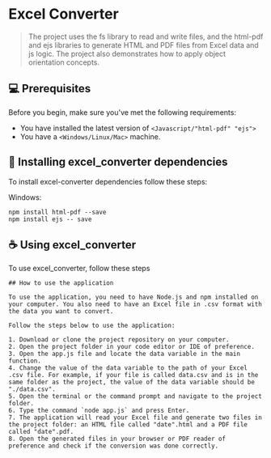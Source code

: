 # Excel Converter


> The project uses the fs library to read and write files, and the html-pdf and ejs libraries to generate HTML and PDF files from Excel data and js logic. The project also demonstrates how to apply object orientation concepts.

## 💻 Prerequisites

Before you begin, make sure you've met the following requirements:

- You have installed the latest version of `<Javascript/"html-pdf" "ejs">`
- You have a `<Windows/Linux/Mac>` machine.

## 🚀 Installing excel_converter dependencies 

To install excel-converter dependencies follow these steps:

Windows:

```
npm install html-pdf --save
npm install ejs -- save
```

## ☕ Using excel_converter

To use excel_converter, follow these steps

```
## How to use the application

To use the application, you need to have Node.js and npm installed on your computer. You also need to have an Excel file in .csv format with the data you want to convert.

Follow the steps below to use the application:

1. Download or clone the project repository on your computer.
2. Open the project folder in your code editor or IDE of preference.
3. Open the app.js file and locate the data variable in the main function.
4. Change the value of the data variable to the path of your Excel .csv file. For example, if your file is called data.csv and is in the same folder as the project, the value of the data variable should be "./data.csv".
5. Open the terminal or the command prompt and navigate to the project folder.
6. Type the command `node app.js` and press Enter.
7. The application will read your Excel file and generate two files in the project folder: an HTML file called "date".html and a PDF file called "date".pdf.
8. Open the generated files in your browser or PDF reader of preference and check if the conversion was done correctly.

```
